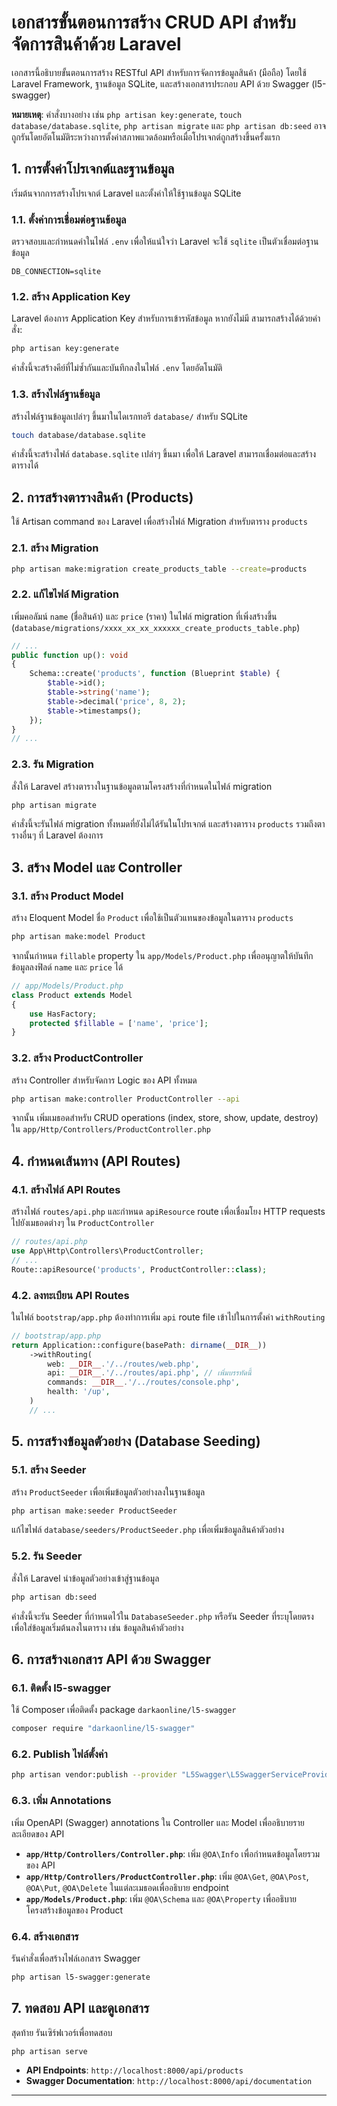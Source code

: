 # เอกสารขั้นตอนการสร้าง CRUD API สำหรับจัดการสินค้าด้วย Laravel

เอกสารนี้อธิบายขั้นตอนการสร้าง RESTful API สำหรับการจัดการข้อมูลสินค้า (มือถือ) โดยใช้ Laravel Framework, ฐานข้อมูล SQLite, และสร้างเอกสารประกอบ API ด้วย Swagger (l5-swagger)

**หมายเหตุ**: คำสั่งบางอย่าง เช่น `php artisan key:generate`, `touch database/database.sqlite`, `php artisan migrate` และ `php artisan db:seed` อาจถูกรันโดยอัตโนมัติระหว่างการตั้งค่าสภาพแวดล้อมหรือเมื่อโปรเจกต์ถูกสร้างขึ้นครั้งแรก

## 1. การตั้งค่าโปรเจกต์และฐานข้อมูล

เริ่มต้นจากการสร้างโปรเจกต์ Laravel และตั้งค่าให้ใช้ฐานข้อมูล SQLite

### 1.1. ตั้งค่าการเชื่อมต่อฐานข้อมูล

ตรวจสอบและกำหนดค่าในไฟล์ `.env` เพื่อให้แน่ใจว่า Laravel จะใช้ `sqlite` เป็นตัวเชื่อมต่อฐานข้อมูล

```dotenv
DB_CONNECTION=sqlite
```

### 1.2. สร้าง Application Key

Laravel ต้องการ Application Key สำหรับการเข้ารหัสข้อมูล หากยังไม่มี สามารถสร้างได้ด้วยคำสั่ง:

```bash
php artisan key:generate
```

คำสั่งนี้จะสร้างคีย์ที่ไม่ซ้ำกันและบันทึกลงในไฟล์ `.env` โดยอัตโนมัติ

### 1.3. สร้างไฟล์ฐานข้อมูล

สร้างไฟล์ฐานข้อมูลเปล่าๆ ขึ้นมาในไดเรกทอรี `database/` สำหรับ SQLite

```bash
touch database/database.sqlite
```

คำสั่งนี้จะสร้างไฟล์ `database.sqlite` เปล่าๆ ขึ้นมา เพื่อให้ Laravel สามารถเชื่อมต่อและสร้างตารางได้

## 2. การสร้างตารางสินค้า (Products)

ใช้ Artisan command ของ Laravel เพื่อสร้างไฟล์ Migration สำหรับตาราง `products`

### 2.1. สร้าง Migration

```bash
php artisan make:migration create_products_table --create=products
```

### 2.2. แก้ไขไฟล์ Migration

เพิ่มคอลัมน์ `name` (ชื่อสินค้า) และ `price` (ราคา) ในไฟล์ migration ที่เพิ่งสร้างขึ้น (`database/migrations/xxxx_xx_xx_xxxxxx_create_products_table.php`)

```php
// ...
public function up(): void
{
    Schema::create('products', function (Blueprint $table) {
        $table->id();
        $table->string('name');
        $table->decimal('price', 8, 2);
        $table->timestamps();
    });
}
// ...
```

### 2.3. รัน Migration

สั่งให้ Laravel สร้างตารางในฐานข้อมูลตามโครงสร้างที่กำหนดในไฟล์ migration

```bash
php artisan migrate
```

คำสั่งนี้จะรันไฟล์ migration ทั้งหมดที่ยังไม่ได้รันในโปรเจกต์ และสร้างตาราง `products` รวมถึงตารางอื่นๆ ที่ Laravel ต้องการ

## 3. สร้าง Model และ Controller

### 3.1. สร้าง Product Model

สร้าง Eloquent Model ชื่อ `Product` เพื่อใช้เป็นตัวแทนของข้อมูลในตาราง `products`

```bash
php artisan make:model Product
```

จากนั้นกำหนด `fillable` property ใน `app/Models/Product.php` เพื่ออนุญาตให้บันทึกข้อมูลลงฟิลด์ `name` และ `price` ได้

```php
// app/Models/Product.php
class Product extends Model
{
    use HasFactory;
    protected $fillable = ['name', 'price'];
}
```

### 3.2. สร้าง ProductController

สร้าง Controller สำหรับจัดการ Logic ของ API ทั้งหมด

```bash
php artisan make:controller ProductController --api
```

จากนั้น เพิ่มเมธอดสำหรับ CRUD operations (index, store, show, update, destroy) ใน `app/Http/Controllers/ProductController.php`

## 4. กำหนดเส้นทาง (API Routes)

### 4.1. สร้างไฟล์ API Routes

สร้างไฟล์ `routes/api.php` และกำหนด `apiResource` route เพื่อเชื่อมโยง HTTP requests ไปยังเมธอดต่างๆ ใน `ProductController`

```php
// routes/api.php
use App\Http\Controllers\ProductController;
// ...
Route::apiResource('products', ProductController::class);
```

### 4.2. ลงทะเบียน API Routes

ในไฟล์ `bootstrap/app.php` ต้องทำการเพิ่ม `api` route file เข้าไปในการตั้งค่า `withRouting`

```php
// bootstrap/app.php
return Application::configure(basePath: dirname(__DIR__))
    ->withRouting(
        web: __DIR__.'/../routes/web.php',
        api: __DIR__.'/../routes/api.php', // เพิ่มบรรทัดนี้
        commands: __DIR__.'/../routes/console.php',
        health: '/up',
    )
    // ...
```

## 5. การสร้างข้อมูลตัวอย่าง (Database Seeding)

### 5.1. สร้าง Seeder

สร้าง `ProductSeeder` เพื่อเพิ่มข้อมูลตัวอย่างลงในฐานข้อมูล

```bash
php artisan make:seeder ProductSeeder
```

แก้ไขไฟล์ `database/seeders/ProductSeeder.php` เพื่อเพิ่มข้อมูลสินค้าตัวอย่าง

### 5.2. รัน Seeder

สั่งให้ Laravel นำข้อมูลตัวอย่างเข้าสู่ฐานข้อมูล

```bash
php artisan db:seed
```

คำสั่งนี้จะรัน Seeder ที่กำหนดไว้ใน `DatabaseSeeder.php` หรือรัน Seeder ที่ระบุโดยตรง เพื่อใส่ข้อมูลเริ่มต้นลงในตาราง เช่น ข้อมูลสินค้าตัวอย่าง

## 6. การสร้างเอกสาร API ด้วย Swagger

### 6.1. ติดตั้ง l5-swagger

ใช้ Composer เพื่อติดตั้ง package `darkaonline/l5-swagger`

```bash
composer require "darkaonline/l5-swagger"
```

### 6.2. Publish ไฟล์ตั้งค่า

```bash
php artisan vendor:publish --provider "L5Swagger\L5SwaggerServiceProvider"
```

### 6.3. เพิ่ม Annotations

เพิ่ม OpenAPI (Swagger) annotations ใน Controller และ Model เพื่ออธิบายรายละเอียดของ API

-   **`app/Http/Controllers/Controller.php`**: เพิ่ม `@OA\Info` เพื่อกำหนดข้อมูลโดยรวมของ API
-   **`app/Http/Controllers/ProductController.php`**: เพิ่ม `@OA\Get`, `@OA\Post`, `@OA\Put`, `@OA\Delete` ในแต่ละเมธอดเพื่ออธิบาย endpoint
-   **`app/Models/Product.php`**: เพิ่ม `@OA\Schema` และ `@OA\Property` เพื่ออธิบายโครงสร้างข้อมูลของ Product

### 6.4. สร้างเอกสาร

รันคำสั่งเพื่อสร้างไฟล์เอกสาร Swagger

```bash
php artisan l5-swagger:generate
```

## 7. ทดสอบ API และดูเอกสาร

สุดท้าย รันเซิร์ฟเวอร์เพื่อทดสอบ

```bash
php artisan serve
```

-   **API Endpoints**: `http://localhost:8000/api/products`
-   **Swagger Documentation**: `http://localhost:8000/api/documentation`

---
